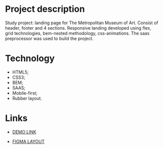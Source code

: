 # Project description
Study project: landing page for The Metropolitan Museum of Art.
Consist of header, footer and 4 sections.
Responsive landing developed using flex, grid technologies, bem-nested methodology, css-animations.
The saas preprocessor was used to build the project.

# Technology
- HTML5;
- CSS3;
- BEM;
- SAAS;
- Mobile-first;
- Rubber layout.

# Links
- [DEMO LINK](https://nataliiasmirnova.github.io/layout_landing-page/)

- [FIGMA LAYOUT](https://www.figma.com/file/lSR1m42L9YwzQwzzxKwHpw/THE-MET)
